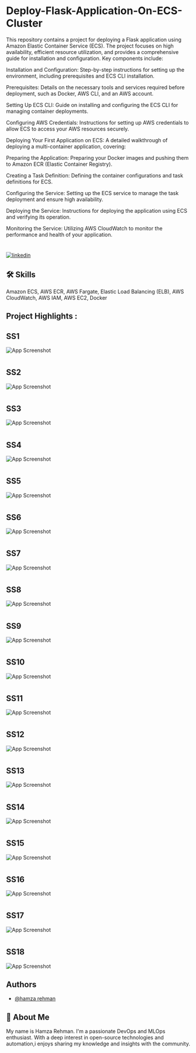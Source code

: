 
# Deploy-Flask-Application-On-ECS-Cluster

This repository contains a project for deploying a Flask application using Amazon Elastic Container Service (ECS). The project focuses on high availability, efficient resource utilization, and provides a comprehensive guide for installation and configuration. Key components include:

Installation and Configuration: Step-by-step instructions for setting up the environment, including prerequisites and ECS CLI installation.

Prerequisites: Details on the necessary tools and services required before deployment, such as Docker, AWS CLI, and an AWS account.

Setting Up ECS CLI: Guide on installing and configuring the ECS CLI for managing container deployments.

Configuring AWS Credentials: Instructions for setting up AWS credentials to allow ECS to access your AWS resources securely.

Deploying Your First Application on ECS: A detailed walkthrough of deploying a multi-container application, covering:

Preparing the Application: Preparing your Docker images and pushing them to Amazon ECR (Elastic Container Registry).

Creating a Task Definition: Defining the container configurations and task definitions for ECS.

Configuring the Service: Setting up the ECS service to manage the task deployment and ensure high availability.

Deploying the Service: Instructions for deploying the application using ECS and verifying its operation.

Monitoring the Service: Utilizing AWS CloudWatch to monitor the performance and health of your application.

# 
[![linkedin](https://img.shields.io/badge/linkedin-0A66C2?style=for-the-badge&logo=linkedin&logoColor=white)](https://www.linkedin.com/in/hamzarehman4/)






## 🛠 Skills
Amazon ECS, AWS ECR, AWS Fargate, Elastic Load Balancing (ELB), AWS CloudWatch, AWS IAM, AWS EC2, Docker
## Project Highlights :

## SS1

![App Screenshot](https://github.com/masterwithhamza/Deploy-Flask-Application-On-ECS-Cluster/blob/main/ScreenShorts/p1.png?raw=true)

# 
# 
## SS2
![App Screenshot](https://github.com/masterwithhamza/Deploy-Flask-Application-On-ECS-Cluster/blob/main/ScreenShorts/p2.png?raw=true)

# 
# 
## SS3
![App Screenshot](https://github.com/masterwithhamza/Deploy-Flask-Application-On-ECS-Cluster/blob/main/ScreenShorts/p3.png?raw=true)

# 
# 
## SS4
![App Screenshot](https://github.com/masterwithhamza/Deploy-Flask-Application-On-ECS-Cluster/blob/main/ScreenShorts/p4.png?raw=true)


# 
# 
## SS5
![App Screenshot](https://github.com/masterwithhamza/Deploy-Flask-Application-On-ECS-Cluster/blob/main/ScreenShorts/p5.png?raw=true)


# 
# 
## SS6
![App Screenshot](https://github.com/masterwithhamza/Deploy-Flask-Application-On-ECS-Cluster/blob/main/ScreenShorts/p6.png?raw=true)

# 
# 
## SS7
![App Screenshot](https://github.com/masterwithhamza/Deploy-Flask-Application-On-ECS-Cluster/blob/main/ScreenShorts/p7.png?raw=true)

# 
# 
## SS8
![App Screenshot](https://github.com/masterwithhamza/Deploy-Flask-Application-On-ECS-Cluster/blob/main/ScreenShorts/p8.png?raw=true)


# 
# 
## SS9
![App Screenshot](https://github.com/masterwithhamza/Deploy-Flask-Application-On-ECS-Cluster/blob/main/ScreenShorts/p9.png?raw=true)


# 
# 
## SS10
![App Screenshot](https://github.com/masterwithhamza/Deploy-Flask-Application-On-ECS-Cluster/blob/main/ScreenShorts/p10.png?raw=true)

# 
# 
## SS11
![App Screenshot](https://github.com/masterwithhamza/Deploy-Flask-Application-On-ECS-Cluster/blob/main/ScreenShorts/p11.png?raw=true)

# 
# 
## SS12
![App Screenshot](https://github.com/masterwithhamza/Deploy-Flask-Application-On-ECS-Cluster/blob/main/ScreenShorts/p12.png?raw=true)
# 
# 
## SS13
![App Screenshot](https://github.com/masterwithhamza/Deploy-Flask-Application-On-ECS-Cluster/blob/main/ScreenShorts/p13.png?raw=true)
# 
# 
## SS14
![App Screenshot](https://github.com/masterwithhamza/Deploy-Flask-Application-On-ECS-Cluster/blob/main/ScreenShorts/p14.png?raw=true)
# 
# 
## SS15
![App Screenshot](https://github.com/masterwithhamza/Deploy-Flask-Application-On-ECS-Cluster/blob/main/ScreenShorts/p15.png?raw=true)
# 
# 
## SS16
![App Screenshot](https://github.com/masterwithhamza/Deploy-Flask-Application-On-ECS-Cluster/blob/main/ScreenShorts/p16.png?raw=true)
# 
# 
## SS17
![App Screenshot](https://github.com/masterwithhamza/Deploy-Flask-Application-On-ECS-Cluster/blob/main/ScreenShorts/p17.png?raw=true)
# 
# 
## SS18
![App Screenshot](https://github.com/masterwithhamza/Deploy-Flask-Application-On-ECS-Cluster/blob/main/ScreenShorts/p18.png?raw=true)

## Authors

- [@hamza rehman](https://www.linkedin.com/in/hamzarehman4/)


## 🚀 About Me
My name is Hamza Rehman. I'm a passionate DevOps and MLOps enthusiast. With a deep interest in open-source technologies and automation,i enjoys sharing my knowledge and insights with the community.

